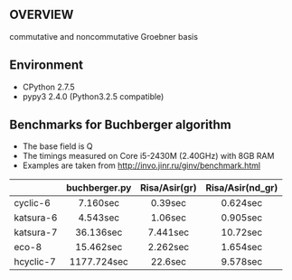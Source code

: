 OVERVIEW
--------
commutative and noncommutative Groebner basis


Environment
-----------

- CPython 2.7.5
- pypy3  2.4.0 (Python3.2.5 compatible)


Benchmarks for Buchberger algorithm
-----------------------------------
- The base field is Q
- The timings measured on Core i5-2430M (2.40GHz) with 8GB RAM
- Examples are taken from http://invo.jinr.ru/ginv/benchmark.html


|               | buchberger.py  | Risa/Asir(gr) | Risa/Asir(nd_gr)|
|:--------------|:--------------:|:-------------:|:---------------:|
|cyclic-6       | 7.160sec       | 0.39sec       |  0.624sec       |
|katsura-6      | 4.543sec       | 1.06sec       |  0.905sec       |
|katsura-7      | 36.136sec      | 7.441sec      |  10.72sec       |
|eco-8          | 15.462sec      | 2.262sec      |  1.654sec       |
|hcyclic-7      | 1177.724sec    | 22.6sec       |  9.578sec       |

